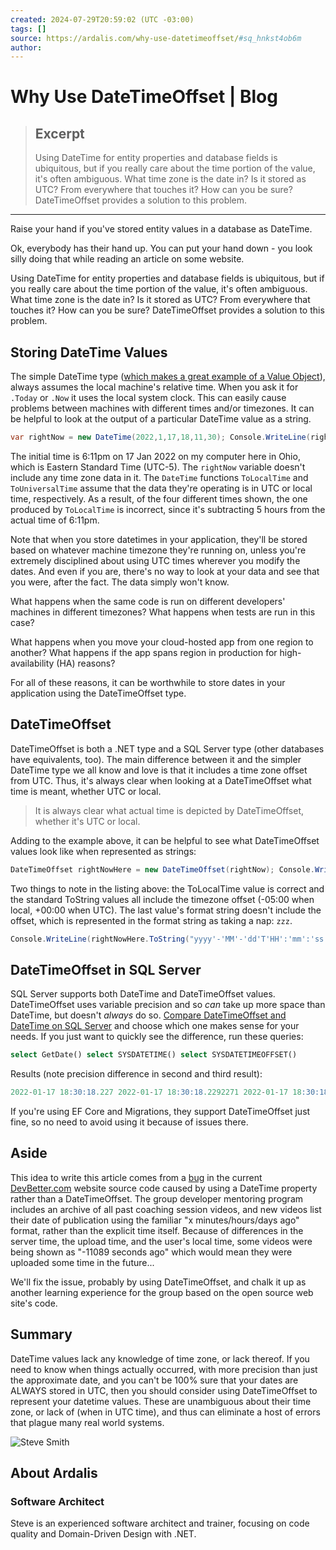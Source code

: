 ```yaml
---
created: 2024-07-29T20:59:02 (UTC -03:00)
tags: []
source: https://ardalis.com/why-use-datetimeoffset/#sq_hnkst4ob6m
author: 
---
```


# Why Use DateTimeOffset | Blog

> ## Excerpt
> Using DateTime for entity properties and database fields is ubiquitous, but if you really care about the time portion of the value, it's often ambiguous. What time zone is the date in? Is it stored as UTC? From everywhere that touches it? How can you be sure? DateTimeOffset provides a solution to this problem.

---
Raise your hand if you've stored entity values in a database as DateTime.

Ok, everybody has their hand up. You can put your hand down - you look silly doing that while reading an article on some website.

Using DateTime for entity properties and database fields is ubiquitous, but if you really care about the time portion of the value, it's often ambiguous. What time zone is the date in? Is it stored as UTC? From everywhere that touches it? How can you be sure? DateTimeOffset provides a solution to this problem.

## Storing DateTime Values

The simple DateTime type ([which makes a great example of a Value Object](https://ardalis.com/datetime-as-a-value-object/)), always assumes the local machine's relative time. When you ask it for `.Today` or `.Now` it uses the local system clock. This can easily cause problems between machines with different times and/or timezones. It can be helpful to look at the output of a particular DateTime value as a string.

```csharp
var rightNow = new DateTime(2022,1,17,18,11,30); Console.WriteLine(rightNow); // 1/17/2022 6:11:30 PM Console.WriteLine(rightNow.ToLocalTime()); // 1/17/2022 1:11:30 PM Console.WriteLine(rightNow.ToUniversalTime()); // 1/17/2022 11:11:30 PM Console.WriteLine(rightNow.ToString("yyyy-MM-ddTHH:mm:ss")); // 2022-01-17T18:11:30
```

The initial time is 6:11pm on 17 Jan 2022 on my computer here in Ohio, which is Eastern Standard Time (UTC-5). The `rightNow` variable doesn't include any time zone data in it. The `DateTime` functions `ToLocalTime` and `ToUniversalTime` assume that the data they're operating is in UTC or local time, respectively. As a result, of the four different times shown, the one produced by `ToLocalTime` is incorrect, since it's subtracting 5 hours from the actual time of 6:11pm.

Note that when you store datetimes in your application, they'll be stored based on whatever machine timezone they're running on, unless you're extremely disciplined about using UTC times wherever you modify the dates. And even if you are, there's no way to look at your data and see that you were, after the fact. The data simply won't know.

What happens when the same code is run on different developers' machines in different timezones? What happens when tests are run in this case?

What happens when you move your cloud-hosted app from one region to another? What happens if the app spans region in production for high-availability (HA) reasons?

For all of these reasons, it can be worthwhile to store dates in your application using the DateTimeOffset type.

## DateTimeOffset

DateTimeOffset is both a .NET type and a SQL Server type (other databases have equivalents, too). The main difference between it and the simpler DateTime type we all know and love is that it includes a time zone offset from UTC. Thus, it's always clear when looking at a DateTimeOffset what time is meant, whether UTC or local.

> It is always clear what actual time is depicted by DateTimeOffset, whether it's UTC or local.

Adding to the example above, it can be helpful to see what DateTimeOffset values look like when represented as strings:

```csharp
DateTimeOffset rightNowHere = new DateTimeOffset(rightNow); Console.WriteLine(rightNowHere); // 1/17/2022 6:11:30 PM -05:00 Console.WriteLine(rightNowHere.ToLocalTime()); // 1/17/2022 6:11:30 PM -05:00 Console.WriteLine(rightNowHere.ToUniversalTime()); // 1/17/2022 11:11:30 PM +00:00 Console.WriteLine(rightNowHere.ToString("yyyy-MM-ddTHH:mm:ss")); // 2022-01-17T18:11:30
```

Two things to note in the listing above: the ToLocalTime value is correct and the standard ToString values all include the timezone offset (-05:00 when local, +00:00 when UTC). The last value's format string doesn't include the offset, which is represented in the format string as taking a nap: `zzz`.

```csharp
Console.WriteLine(rightNowHere.ToString("yyyy'-'MM'-'dd'T'HH':'mm':'ss zzz")); // 2022-01-17T18:11:30 -05:00
```

## DateTimeOffset in SQL Server

SQL Server supports both DateTime and DateTimeOffset values. DateTimeOffset uses variable precision and so _can_ take up more space than DateTime, but doesn't _always_ do so. [Compare DateTimeOffset and DateTime on SQL Server](https://database.guide/datetime-vs-datetimeoffset-in-sql-server-whats-the-difference/) and choose which one makes sense for your needs. If you just want to quickly see the difference, run these queries:

```sql
select GetDate() select SYSDATETIME() select SYSDATETIMEOFFSET()
```

Results (note precision difference in second and third result):

```sql
2022-01-17 18:30:18.227 2022-01-17 18:30:18.2292271 2022-01-17 18:30:18.2292271 -05:00
```

If you're using EF Core and Migrations, they support DateTimeOffset just fine, so no need to avoid using it because of issues there.

## Aside

This idea to write this article comes from a [bug](https://github.com/DevBetterCom/DevBetterWeb/issues/620) in the current [DevBetter.com](https://devbetter.com/) website source code caused by using a DateTime property rather than a DateTimeOffset. The group developer mentoring program includes an archive of all past coaching session videos, and new videos list their date of publication using the familiar "x minutes/hours/days ago" format, rather than the explicit time itself. Because of differences in the server time, the upload time, and the user's local time, some videos were being shown as "-11089 seconds ago" which would mean they were uploaded some time in the future...

We'll fix the issue, probably by using DateTimeOffset, and chalk it up as another learning experience for the group based on the open source web site's code.

## Summary

DateTime values lack any knowledge of time zone, or lack thereof. If you need to know when things actually occurred, with more precision than just the approximate date, and you can't be 100% sure that your dates are ALWAYS stored in UTC, then you should consider using DateTimeOffset to represent your datetime values. These are unambiguous about their time zone, or lack of (when in UTC time), and thus can eliminate a host of errors that plague many real world systems.

![Steve Smith](https://ardalis.com/static/steve-smith-ardalis-200x200-e9fab63b806b33a2ee3ded4a954bbdfa.jpg)

## About Ardalis

### Software Architect

Steve is an experienced software architect and trainer, focusing on code quality and Domain-Driven Design with .NET.
